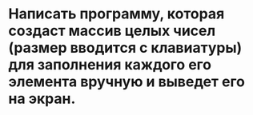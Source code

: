 # Написать программу, которая создаст массив целых чисел (размер вводится с клавиатуры) для заполнения каждого его элемента вручную и выведет его на экран.
